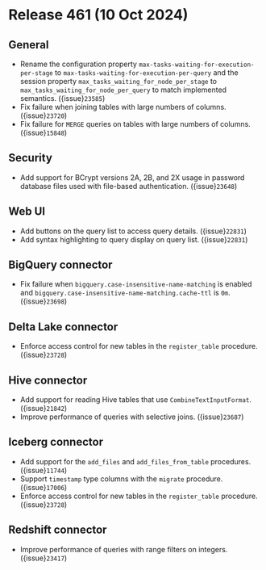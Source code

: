# Release 461 (10 Oct 2024)

## General

* Rename the configuration property `max-tasks-waiting-for-execution-per-stage`
  to `max-tasks-waiting-for-execution-per-query` and the session property
  `max_tasks_waiting_for_node_per_stage` to
  `max_tasks_waiting_for_node_per_query` to match implemented semantics. ({issue}`23585`)
* Fix failure when joining tables with large numbers of columns. ({issue}`23720`)
* Fix failure for `MERGE` queries on tables with large numbers of columns. ({issue}`15848`)

## Security

* Add support for BCrypt versions 2A, 2B, and 2X usage in password database files
  used with file-based authentication. ({issue}`23648`)

## Web UI

* Add buttons on the query list to access query details. ({issue}`22831`)
* Add syntax highlighting to query display on query list. ({issue}`22831`)

## BigQuery connector

* Fix failure when `bigquery.case-insensitive-name-matching` is enabled and
  `bigquery.case-insensitive-name-matching.cache-ttl` is `0m`. ({issue}`23698`)

## Delta Lake connector

* Enforce access control for new tables in the `register_table` procedure. ({issue}`23728`)

## Hive connector

* Add support for reading Hive tables that use `CombineTextInputFormat`. ({issue}`21842`)
* Improve performance of queries with selective joins. ({issue}`23687`)

## Iceberg connector

* Add support for the `add_files` and `add_files_from_table` procedures. ({issue}`11744`)
* Support `timestamp` type columns with the `migrate` procedure. ({issue}`17006`)
* Enforce access control for new tables in the `register_table` procedure. ({issue}`23728`)

## Redshift connector

* Improve performance of queries with range filters on integers. ({issue}`23417`)
